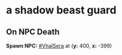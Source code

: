 # a shadow beast guard
## On NPC Death

**Spawn NPC:**  [\#VhalSera](/npc/111058) at (**y:** 400, **x:** -399)